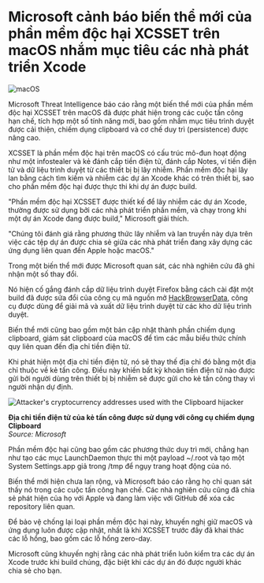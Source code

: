 # Microsoft cảnh báo biến thể mới của phần mềm độc hại XCSSET trên macOS nhắm mục tiêu các nhà phát triển Xcode

![macOS](https://www.bleepstatic.com/content/hl-images/2021/10/22/Apple_Finder_Mac__headpic.jpg)

Microsoft Threat Intelligence báo cáo rằng một biến thể mới của phần mềm độc hại XCSSET trên macOS đã được phát hiện trong các cuộc tấn công hạn chế, tích hợp một số tính năng mới, bao gồm nhắm mục tiêu trình duyệt được cải thiện, chiếm dụng clipboard và cơ chế duy trì (persistence) được nâng cao.

XCSSET là phần mềm độc hại trên macOS có cấu trúc mô-đun hoạt động như một infostealer và kẻ đánh cắp tiền điện tử, đánh cắp Notes, ví tiền điện tử và dữ liệu trình duyệt từ các thiết bị bị lây nhiễm. Phần mềm độc hại lây lan bằng cách tìm kiếm và nhiễm các dự án Xcode khác có trên thiết bị, sao cho phần mềm độc hại được thực thi khi dự án được build.

"Phần mềm độc hại XCSSET được thiết kế để lây nhiễm các dự án Xcode, thường được sử dụng bởi các nhà phát triển phần mềm, và chạy trong khi một dự án Xcode đang được build," Microsoft giải thích.

"Chúng tôi đánh giá rằng phương thức lây nhiễm và lan truyền này dựa trên việc các tệp dự án được chia sẻ giữa các nhà phát triển đang xây dựng các ứng dụng liên quan đến Apple hoặc macOS."

Trong một biến thể mới được Microsoft quan sát, các nhà nghiên cứu đã ghi nhận một số thay đổi.

Nó hiện cố gắng đánh cắp dữ liệu trình duyệt Firefox bằng cách cài đặt một build đã được sửa đổi của công cụ mã nguồn mở [HackBrowserData](https://github.com/moonD4rk/HackBrowserData/tree/main), công cụ được dùng để giải mã và xuất dữ liệu trình duyệt từ các kho dữ liệu trình duyệt.

Biến thể mới cũng bao gồm một bản cập nhật thành phần chiếm dụng clipboard, giám sát clipboard của macOS để tìm các mẫu biểu thức chính quy liên quan đến địa chỉ tiền điện tử.

Khi phát hiện một địa chỉ tiền điện tử, nó sẽ thay thế địa chỉ đó bằng một địa chỉ thuộc về kẻ tấn công. Điều này khiến bất kỳ khoản tiền điện tử nào được gửi bởi người dùng trên thiết bị bị nhiễm sẽ được gửi cho kẻ tấn công thay vì người nhận dự định.

![Attacker's cryptocurrency addresses used with the Clipboard hijacker](https://www.bleepstatic.com/images/news/security/x/xcsset/crypto-address-xcsset.jpg)

**Địa chỉ tiền điện tử của kẻ tấn công được sử dụng với công cụ chiếm dụng Clipboard**  
_Source: Microsoft_

Phần mềm độc hại cũng bao gồm các phương thức duy trì mới, chẳng hạn như tạo các mục LaunchDaemon thực thi một payload ~/.root và tạo một System Settings.app giả trong /tmp để ngụy trang hoạt động của nó.

Biến thể mới hiện chưa lan rộng, và Microsoft báo cáo rằng họ chỉ quan sát thấy nó trong các cuộc tấn công hạn chế. Các nhà nghiên cứu cũng đã chia sẻ phát hiện của họ với Apple và đang làm việc với GitHub để xóa các repository liên quan.

Để bảo vệ chống lại loại phần mềm độc hại này, khuyến nghị giữ macOS và ứng dụng luôn được cập nhật, nhất là khi XCSSET trước đây đã khai thác các lỗ hổng, bao gồm các lỗ hổng zero-day.

Microsoft cũng khuyến nghị rằng các nhà phát triển luôn kiểm tra các dự án Xcode trước khi build chúng, đặc biệt khi các dự án đó được người khác chia sẻ cho bạn.